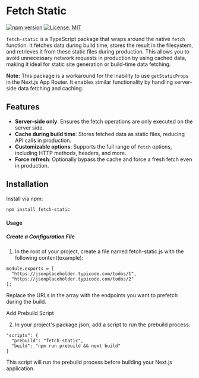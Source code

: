 # Fetch Static

[![npm version](https://badge.fury.io/js/fetch-static.svg)](https://badge.fury.io/js/fetch-static) [![License: MIT](https://img.shields.io/badge/License-MIT-yellow.svg)](https://opensource.org/licenses/MIT)

`fetch-static` is a TypeScript package that wraps around the native `fetch` function. It fetches data during build time, stores the result in the filesystem, and retrieves it from these static files during production. This allows you to avoid unnecessary network requests in production by using cached data, making it ideal for static site generation or build-time data fetching.

**Note:** This package is a workaround for the inability to use `getStaticProps` in the Next.js App Router. It enables similar functionality by handling server-side data fetching and caching.

## Features

- **Server-side only**: Ensures the fetch operations are only executed on the server side.
- **Cache during build time**: Stores fetched data as static files, reducing API calls in production.
- **Customizable options**: Supports the full range of `fetch` options, including HTTP methods, headers, and more.
- **Force refresh**: Optionally bypass the cache and force a fresh fetch even in production.

## Installation

Install via npm:

```bash
npm install fetch-static
```

#### Usage
##### Create a Configuration File

1. In the root of your project, create a file named fetch-static.js with the following content(example):

```
module.exports = [
  "https://jsonplaceholder.typicode.com/todos/1",
  "https://jsonplaceholder.typicode.com/todos/2"
];
```

Replace the URLs in the array with the endpoints you want to prefetch during the build.

Add Prebuild Script

2. In your project's package.json, add a script to run the prebuild process:

```
"scripts": {
  "prebuild": "fetch-static",
  "build": "npm run prebuild && next build"
}
```

This script will run the prebuild process before building your Next.js application.